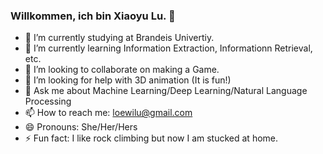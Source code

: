 ### Willkommen, ich bin Xiaoyu Lu. 👋

- 🔭 I’m currently studying at Brandeis Univertiy.
- 🌱 I’m currently learning Information Extraction, Informationn Retrieval, etc.
- 👯 I’m looking to collaborate on making a Game.
- 🤔 I’m looking for help with 3D animation (It is fun!)
- 💬 Ask me about Machine Learning/Deep Learning/Natural Language Processing
- 📫 How to reach me: loewilu@gmail.com
- 😄 Pronouns: She/Her/Hers
- ⚡ Fun fact: I like rock climbing but now I am stucked at home.

